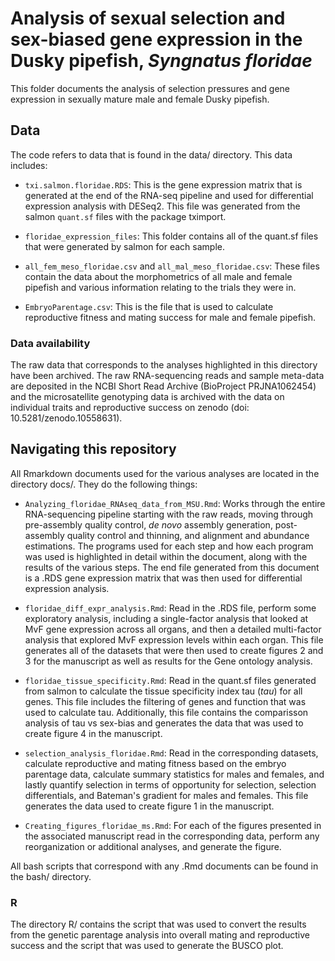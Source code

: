 # Analysis of sexual selection and sex-biased gene expression in the Dusky pipefish, _Syngnatus floridae_

This folder documents the analysis of selection pressures and gene expression in sexually mature male and female Dusky pipefish.

## Data
The code refers to data that is found in the data/ directory. This data includes:

  - `txi.salmon.floridae.RDS`: This is the gene expression matrix that is generated at the end of the RNA-seq pipeline and used for differential expression analysis with DESeq2. This file was generated from the salmon `quant.sf` files with the package tximport.
    
  - `floridae_expression_files`: This folder contains all of the quant.sf files that were generated by salmon for each sample.
    
  - `all_fem_meso_floridae.csv` and `all_mal_meso_floridae.csv`: These files contain the data about the morphometrics of all male and female pipefish and various information relating to the trials they were in.

  - `EmbryoParentage.csv`: This is the file that is used to calculate reproductive fitness and mating success for male and female pipefish.

### Data availability
The raw data that corresponds to the analyses highlighted in this directory have been archived. The raw RNA-sequencing reads and sample meta-data are deposited in the NCBI Short Read Archive (BioProject PRJNA1062454) and the microsatellite genotyping data is archived with the data on individual traits and reproductive success on zenodo (doi: 10.5281/zenodo.10558631).

## Navigating this repository
All Rmarkdown documents used for the various analyses are located in the directory docs/. They do the following things:

  - `Analyzing_floridae_RNAseq_data_from_MSU.Rmd`: Works through the entire RNA-sequencing pipeline starting with the raw reads, moving through pre-assembly quality control, _de novo_ assembly generation, post-assembly quality control and thinning, and alignment and abundance estimations. The programs used for each step and how each program was used is highlighted in detail within the document, along with the results of the various steps. The end file generated from this document is a .RDS gene expression matrix that was then used for differential expression analysis.

  - `floridae_diff_expr_analysis.Rmd`: Read in the .RDS file, perform some exploratory analysis, including a single-factor analysis that looked at MvF gene expression across all organs, and then a detailed multi-factor analysis that explored MvF expression levels within each organ. This file generates all of the datasets that were then used to create figures 2 and 3 for the manuscript as well as results for the Gene ontology analysis.

  - `floridae_tissue_specificity.Rmd`: Read in the quant.sf files generated from salmon to calculate the tissue specificity index tau ($tau$) for all genes. This file includes the filtering of genes and function that was used to calculate tau. Additionally, this file contains the comparisson analysis of tau vs sex-bias and generates the data that was used to create figure 4 in the manuscript.

  - `selection_analysis_floridae.Rmd`: Read in the corresponding datasets, calculate reproductive and mating fitness based on the embryo parentage data, calculate summary statistics for males and females, and lastly quantify selection in terms of opportunity for selection, selection differentials, and Bateman's gradient for males and females. This file generates the data used to create figure 1 in the manuscript.

  - `Creating_figures_floridae_ms.Rmd`: For each of the figures presented in the associated manuscript read in the corresponding data, perform any reorganization or additional analyses, and generate the figure.

All bash scripts that correspond with any .Rmd documents can be found in the bash/ directory.

### R
The directory R/ contains the script that was used to convert the results from the genetic parentage analysis into overall mating and reproductive success and the script that was used to generate the BUSCO plot.

